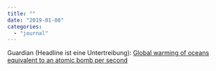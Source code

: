 ```yaml
---
title: ""
date: "2019-01-08"
categories: 
  - "journal"
---
```


Guardian (Headline ist eine Untertreibung): [Global warming of oceans equivalent to an atomic bomb per second](https://www.theguardian.com/environment/2019/jan/07/global-warming-of-oceans-equivalent-to-an-atomic-bomb-per-second)
